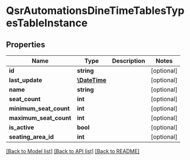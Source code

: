 # QsrAutomationsDineTimeTablesTypesTableInstance

## Properties
Name | Type | Description | Notes
------------ | ------------- | ------------- | -------------
**id** | **string** |  | [optional] 
**last_update** | [**\DateTime**](\DateTime.md) |  | [optional] 
**name** | **string** |  | [optional] 
**seat_count** | **int** |  | [optional] 
**minimum_seat_count** | **int** |  | [optional] 
**maximum_seat_count** | **int** |  | [optional] 
**is_active** | **bool** |  | [optional] 
**seating_area_id** | **int** |  | [optional] 

[[Back to Model list]](../README.md#documentation-for-models) [[Back to API list]](../README.md#documentation-for-api-endpoints) [[Back to README]](../README.md)


